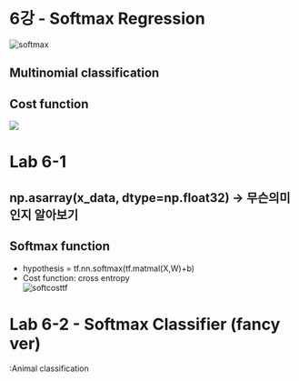 # 6강 - Softmax Regression
![](https://user-images.githubusercontent.com/47270758/62478373-ec380980-b7e5-11e9-9cd5-153d667101ed.PNG "softmax")
## Multinomial classification
## Cost function
![](https://user-images.githubusercontent.com/47270758/62479001-759c0b80-b7e7-11e9-8376-1cd30b16fde3.PNG)

 # Lab 6-1
 ## np.asarray(x_data, dtype=np.float32) -> 무슨의미인지 알아보기
 ## Softmax function
 - hypothesis = tf.nn.softmax(tf.matmal(X,W)+b)  
 - Cost function: cross entropy  
![softcosttf](https://user-images.githubusercontent.com/47270758/62519479-9e171a80-b866-11e9-9cf6-1a8b0dbed195.PNG)

# Lab 6-2 - Softmax Classifier (fancy ver)  
:Animal classification
